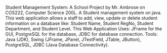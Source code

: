 Student Management System: 
A School Project by Mr. Ambrose on COS222, Computer Science 200L.
A Student management system on java.
This web application allows a staff to add, view, update or delete student information on a database like:
Student Name,
Student RegNo,
Student Department, and 
Student Level.
This Web Application Uses:
JFrame for the GUI,
PostgreSQL for the database,
JDBC for database connection.
Tools:
Java (JDK),
Swing (JFrame, JPanel, JTextField, JTable, JButton),
PostgreSQL,
JDBC (Java Database Connectivity).
